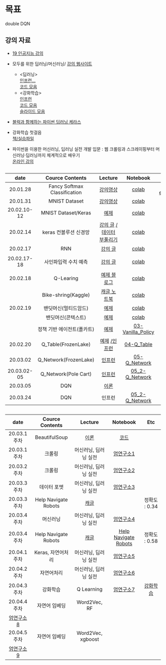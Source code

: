 # 목표
 double DQN

## 강의 자료
- [19 인공지능 강의](https://github.com/sejongresearch/2019.Spring.AI)

 - 모두를 위한 딥러닝/머신러닝/
   [강의 웹사이트](http://hunkim.github.io/ml/)
   - <딥러닝>     
      [인프런...](https://www.inflearn.com/course/)  
      [코드 모음](https://github.com/hunkim/DeepLearningZeroToAll) 
   - <강화학습>     
     [인프런](https://www.inflearn.com/course/reinforcement-learning)  
     [코드 모음](https://github.com/hunkim/ReinforcementZeroToAll)     
   [슬라이드 모음](https://goo.gl/jPtWNt)      
 - [블럭과 함께하는 파이썬 딥러닝 케라스](https://tykimos.github.io/lecture/)     
 - 강화학습 첫걸음     
   [책/실습파일](https://github.com/kyoseoksong/RL_Book)      
 - 파이썬을 이용한 머신러닝, 딥러닝 실전 개발 입문 : 웹 크롤링과 스크레이핑부터 머신러닝·딥러닝까지 체계적으로 배우기       
   [온라인 강의](https://www.youtube.com/watch?v=l_XFlB1Wwz8&list=PLBXuLgInP-5m_vn9ycXHRl7hlsd1huqmS&index=1)
   
## 
| date | Cource Contents | Lecture | Notebook |  Etc | 
|:---:|:---:|:---:|:---:|:---:| 
| 20.01.28 | Fancy Softmax Classification | [강의영상](https://www.youtube.com/watch?v=E-io76NlsqA&feature=youtu.be) | [colab](https://colab.research.google.com/drive/1Rhd2AQCSbLhAOR3vAZxHLV6kpJvwuxKn) | [cross entropy](https://github.com/rkdogo08/AI_Lecture/issues/1#issue-556134902) |
| 20.01.31 |  MNIST Dataset | [강의영상](https://youtu.be/ktd5yrki_KA) | [colab](https://colab.research.google.com/drive/1ZFVRknMyNN8xcm7lOMWicpGpTxU2fFwJ#scrollTo=-J_HxuaZth19) |  |
| 20.02.10-12|  MNIST Dataset/Keras | [예제](https://www.tensorflow.org/tutorials/keras/classification?hl=ko) | [colab](https://colab.research.google.com/drive/1ioPesdovZ0uJGEyuSrIz3PAZCPDfrrp4) |  |
| 20.02.14|  keras 컨볼루션 신경망 | [강의 글](https://tykimos.github.io/2017/03/08/CNN_Getting_Started/) [/데이터 부풀리기](https://tykimos.github.io/2017/06/10/CNN_Data_Augmentation/) | [colab](https://colab.research.google.com/drive/1j4nZZschOWnKfYYs-vJtk5w0xBP1KRIa) |  |
| 20.02.17|  RNN | [강의 글](https://tykimos.github.io/2017/04/09/RNN_Layer_Talk/) | [colab](https://colab.research.google.com/drive/1uqoCS6oqV5ArWI5yyDEHwuTaqIhd7bvs) |  |
| 20.02.17-18 |  사인파입력 수치 예측 | [강의 글](https://tykimos.github.io/2017/09/09/Time-series_Numerical_Input_Numerical_Prediction_Model_Recipe/) | [colab](https://colab.research.google.com/drive/1o93FG_OEAYOPlHd_AcaO7rvrpfTITEFm) | [경사하강법](http://shuuki4.github.io/deep%20learning/2016/05/20/Gradient-Descent-Algorithm-Overview.html) |
| 20.02.18 |  Q-Learing | [예제 블로그](https://m.blog.naver.com/PostView.nhn?blogId=infoefficien&logNo=220769665748&proxyReferer=https%3A%2F%2Fwww.google.com%2F) | [colab](https://colab.research.google.com/drive/1toA9yPZdWmDx8vnvdGHQqiF7ftVZ-g3w) |  |
|  |  Bike-shring(Kaggle)  | [캐글 노트북](https://www.kaggle.com/zexyz123/tensorflow-cnn-only-6-feature) | [colab](https://colab.research.google.com/drive/1kNvKGDA5jKAi8NHvE6m0sXiqtsJNj-8M) |  |
| 20.02.19 |  밴딧머신(멀티드암드)  | [예제](https://github.com/kyoseoksong/RL_Book/blob/master/Chap2.Simple-Policy.ipynb) | [colab](https://colab.research.google.com/drive/1fHCBXJ7tZBSgxlWNR9JOjMdXGGy06kOx) |  |
|  |  밴딧머신(콘텍스트)  | [예제](https://github.com/kyoseoksong/RL_Book/blob/master/Chap3.Contextual-Policy.ipynb) | [colab](https://colab.research.google.com/drive/1_DvcBYf89r0dpCGhAMYzqoPoIuaywydK) | [slim](https://excelsior-cjh.tistory.com/160) |
|  |  정책 기반 에이전트(폴카트)  | [예제](https://github.com/kyoseoksong/RL_Book/blob/master/Chap4.Vanilla-Policy.ipynb) | [03-Vanilla_Policy](https://colab.research.google.com/drive/14jAz_XvliAXYLXZlNJeom9q1ubfTWNu6) |  |
| 20.02.20 |  Q_Table(FrozenLake)  | [예제](https://github.com/kyoseoksong/RL_Book/blob/master/Chap5-1.Q-Table.ipynb) [/인프런](https://www.inflearn.com/course/reinforcement-learning) | [04-Q_Table](https://colab.research.google.com/drive/1DEKo8hzOzetDJC60vA7hmyP_48GpHNca) |  |
| 20.03.02 |  Q_Network(FrozenLake)  |  [인프런](https://www.inflearn.com/course/reinforcement-learning/lecture/5788) | [05-Q_Network](https://colab.research.google.com/drive/1IsQDB0nI5b1TPKK18XSQBxN4k8QBX1YR) |  |
| 20.03.02-05 |  Q_Network(Pole Cart)  |  [인프런](https://www.inflearn.com/course/reinforcement-learning/lecture/5789) | [05_2-Q_Network](https://colab.research.google.com/drive/1bpOyRwAKtSHlMXvb7EJInUm06wf7zMjN#scrollTo=ZiFNeSJoZcRi) |  |
| 20.03.05 |  DQN  |  [이론](https://www.inflearn.com/course/reinforcement-learning/lecture/5791) |  |  |
| 20.03.24 |  DQN  |  인프런 | [05_2-Q_Network](https://colab.research.google.com/drive/1-S8RKB9Ysj1INVelc2ne87wtmuwezS9m) |  |
## 
| date | Cource Contents | Lecture | Notebook |  Etc | 
|:---:|:---:|:---:|:---:|:---:| 
| 20.03.1주차 |  BeautifulSoup  |  [이론](https://www.youtube.com/watch?v=HtJMZo2NyMk&list=PLBXuLgInP-5m_vn9ycXHRl7hlsd1huqmS&index=5) | [코드](https://colab.research.google.com/drive/1yUL1wqOW5iLikxr6DkzJAXGu-HPrx6fu) |  |
| 20.03.1주차 |  크롤링  |  머신러닝, 딥러닝 실전 | [엄연구소1](https://colab.research.google.com/drive/1yUL1wqOW5iLikxr6DkzJAXGu-HPrx6fu) |  |
| 20.03.2주차 |  크롤링  |  머신러닝, 딥러닝 실전 | [엄연구소2](https://colab.research.google.com/drive/1jl_4l9_GCRJhbGzOUiW9_RfCulFOXEyi) |  |
| 20.03.3주차 |  데이터 포멧  |  머신러닝, 딥러닝 실전 | [엄연구소3](https://colab.research.google.com/drive/154Z92SxdK3XGyJieKI6szJTpHWdG9pcl) |  |
| 20.03.3주차 |  Help Navigate Robots  |  [캐글](https://www.kaggle.com/c/career-con-2019/overview) | | 정확도 : 0.34 |
| 20.03.4주차 |  머신러닝  |  머신러닝, 딥러닝 실전 | [엄연구소4](https://colab.research.google.com/drive/1r5FKgC72d468vElrXqCCFQ2sWivfvKiQ) |  |
| 20.03.4주차 |  Help Navigate Robots  |  [캐글](https://www.kaggle.com/c/career-con-2019/overview) | [Help Navigate Robots](https://colab.research.google.com/drive/1LS6UA4z7OvMou0easecAJPnyne4eQWv2) | 정확도 : 0.58 |
| 20.04.1주차 |  Keras, 자연어처리  |  머신러닝, 딥러닝 실전 | [엄연구소5](https://colab.research.google.com/drive/12gV5U_GJL9IuRilATJvDe-Im5uyqJNi_) |  |(https://colab.research.google.com/drive/1LS6UA4z7OvMou0easecAJPnyne4eQWv2) | 정확도 : 0.58 |
| 20.04.2주차 |  자연어처리  |  머신러닝, 딥러닝 실전 | [엄연구소6](https://colab.research.google.com/drive/15dzbwdn2bAGWuzlabZo22D41l0IkFZoH) |  |
| 20.04.3주차 |  강화학습  |  Q Learning | [엄연구소7](https://colab.research.google.com/drive/1MCw8S-GhJisQ0ty8EuWZH9S1uDSphy0d) | [강화학습](https://github.com/rkdogo08/AI_Study/blob/master/%EA%B0%95%ED%99%94%ED%95%99%EC%8A%B5.pdf) |
| 20.04.4주차 | 자연어 임베딩 | Word2Vec, RF
  | [엄연구소8](https://colab.research.google.com/drive/1hBq_Xrih-rm6TKp3SSR00NwlIyx3DAEk) |  |
| 20.04.5주차 | 자연어 임베딩 | Word2Vec, xgboost
  | [엄연구소9]() |  |



